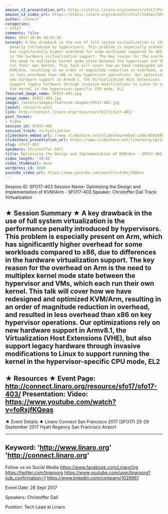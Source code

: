 ```yaml
---
amazon_s3_presentation_url: https://static.linaro.org/connect/sfo17/Presentations/SFO17-403%20Optimizing%20the%20Design%20and%20Implementation%20of%20KVM_Arm.pdf
amazon_s3_video_url: https://static.linaro.org/connect/sfo17/Videos/SFO17-403%20-%20Optimizing%20the%20Design%20and%20Implementation%20of%20KVM-Arm.mp4
author: connect
categories:
- sfo17
comments: false
date: 2017-10-06 16:55:45
excerpt: A key drawback in the use of full system virtualization is the performance
  penalty introduced by hypervisors. This problem is especially present on Arm, which
  has significantly higher overhead for some workloads compared to x86, due to differences
  in the hardware virtualization support. The key reason for the overhead on Arm is
  the need to multiplex kernel mode state between the hypervisor and VMs, which each
  run their own kernel. This talk will cover how we have redesigned and optimized
  KVM/Arm, resulting in an order of magnitude reduction in overhead, and resulted
  in less overhead than x86 on key hypervisor operations. Our optimizations rely on
  new hardware support in Armv8.1, the Virtualization Host Extensions (VHE), but also
  support legacy hardware through invasive modifications to Linux to support running
  the kernel in the hypervisor-specific CPU mode, EL2
featured_image_name: SFO17-403.jpg
image_name: SFO17-403.jpg
image: /assets/images/featured-images/SFO17-403.jpg
layout: resource-post
link: http://connect.linaro.org/resource/sfo17/sfo17-403/
post_format:
- Video
session_id: SFO17-403
session_track: Virtualization
slideshare_embed_url: //www.slideshare.net/slideshow/embed_code/81026985
slideshare_presentation_url: https://www.slideshare.net/linaroorg/optimizing-the-design-and-implementation-of-kvmarm-sfo17403-81026985
slug: sfo17-403
speakers: Christoffer Dall
title: Optimizing the Design and Implementation of KVM/Arm - SFO17-403
video_length: '19:51'
video_thumbnail: None
wordpress_id: 6049
youtube_video_url: https://www.youtube.com/watch?v=foRxjfKQeas
---
```


Session ID: SFO17-403
Session Name: Optimizing the Design and Implementation of KVM/Arm - SFO17-403
Speaker: Christoffer Dall
Track: Virtualization

★ Session Summary ★
A key drawback in the use of full system virtualization is the performance penalty introduced by hypervisors. This problem is especially present on Arm, which has significantly higher overhead for some workloads compared to x86, due to differences in the hardware virtualization support. The key reason for the overhead on Arm is the need to multiplex kernel mode state between the hypervisor and VMs, which each run their own kernel. This talk will cover how we have redesigned and optimized KVM/Arm, resulting in an order of magnitude reduction in overhead, and resulted in less overhead than x86 on key hypervisor operations. Our optimizations rely on new hardware support in Armv8.1, the Virtualization Host Extensions (VHE), but also support legacy hardware through invasive modifications to Linux to support running the kernel in the hypervisor-specific CPU mode, EL2
---------------------------------------------------
★ Resources ★
Event Page: http://connect.linaro.org/resource/sfo17/sfo17-403/
Presentation:
Video: https://www.youtube.com/watch?v=foRxjfKQeas
---------------------------------------------------

★ Event Details ★
Linaro Connect San Francisco 2017 (SFO17)
25-29 September 2017
Hyatt Regency San Francisco Airport

---------------------------------------------------
Keyword:
'http://www.linaro.org'
'http://connect.linaro.org'
---------------------------------------------------
Follow us on Social Media
https://www.facebook.com/LinaroOrg
https://twitter.com/linaroorg
https://www.youtube.com/user/linaroorg?sub_confirmation=1
https://www.linkedin.com/company/1026961

Event Date: 28 Sept 2017

Speakers: Christoffer Dall

Position: Tech Lead at Linaro
